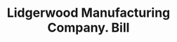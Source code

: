 ---
doi: 10.7916/D8HQ5B1D
date_other: '1890'
date_other_textual: 1890-1899
form: printed ephemera
genre:
- Invoices
name:
- Lidgerwood Manufacturing Company
object_in_context_url: https://biggert.cul.columbia.edu/items/view/ave_biggert_01054
subject_hierarchical_geographic:
- New York, New York, United States
subject_name:
- Lidgerwood Manufacturing Company
title: Lidgerwood Manufacturing Company. Bill
sort_title: Lidgerwood Manufacturing Company. Bill
call_number: ave_biggert_01054
coordinates:
- 40.71277777777778,-74.00583333333333
pid: ave_biggert_01054
identifiers: ave_biggert_01054
thumbnail: https://derivativo-1.library.columbia.edu/iiif/2/ldpd:344413/full/!256,256/0/native.jpg
permalink: /biggert/ave_biggert_01054/
layout: iiif-image-page
---